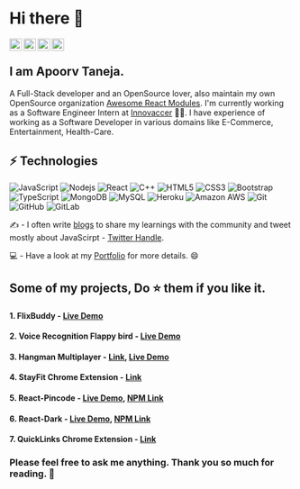 # Hi there 👋


<a href="https://twitter.com/apoorv_taneja">
  <img align="left" alt="Apoorv Taneja | Twitter" width="22px" src="https://cdn.jsdelivr.net/npm/simple-icons@v3/icons/twitter.svg" />
</a>
<a href="https://www.linkedin.com/in/apoorvtaneja/">
  <img align="left" alt="Apoorv's LinkdeIN" width="22px" src="https://cdn.jsdelivr.net/npm/simple-icons@v3/icons/linkedin.svg" />
</a>
<a href="https://www.instagram.com/apoorvtaneja/">
  <img align="left" alt="Apoorv's Instagram" width="22px" src="https://cdn.jsdelivr.net/npm/simple-icons@v3/icons/instagram.svg" />
</a>
<a href="https://leetcode.com/plxity/">
  <img align="left" alt="Apoorv's Leetcode" width="22px" src="https://cdn.jsdelivr.net/npm/simple-icons@v3/icons/leetcode.svg" />
</a>

<br>

 ## I am Apoorv Taneja. 

A Full-Stack developer and an OpenSource lover, also maintain my own OpenSource organization [Awesome React Modules](https://github.com/Awesome-React-Modules). I'm currently working as a  Software Engineer Intern at [Innovaccer](https://innovaccer.com/) :man_technologist:.
I have experience of working as a Software Developer in various domains like E-Commerce, Entertainment, Health-Care.

## ⚡ Technologies

![JavaScript](https://img.shields.io/badge/-JavaScript-black?style=flat-square&logo=javascript)
![Nodejs](https://img.shields.io/badge/-Nodejs-black?style=flat-square&logo=Node.js)
![React](https://img.shields.io/badge/-React-black?style=flat-square&logo=react)
![C++](https://img.shields.io/badge/-C++-00599C?style=flat-square&logo=c)
![HTML5](https://img.shields.io/badge/-HTML5-E34F26?style=flat-square&logo=html5&logoColor=white)
![CSS3](https://img.shields.io/badge/-CSS3-1572B6?style=flat-square&logo=css3)
![Bootstrap](https://img.shields.io/badge/-Bootstrap-563D7C?style=flat-square&logo=bootstrap)
![TypeScript](https://img.shields.io/badge/-TypeScript-007ACC?style=flat-square&logo=typescript)
![MongoDB](https://img.shields.io/badge/-MongoDB-black?style=flat-square&logo=mongodb)
![MySQL](https://img.shields.io/badge/-MySQL-black?style=flat-square&logo=mysql)
![Heroku](https://img.shields.io/badge/-Heroku-430098?style=flat-square&logo=heroku)
![Amazon AWS](https://img.shields.io/badge/Amazon%20AWS-232F3E?style=flat-square&logo=amazon-aws)
![Git](https://img.shields.io/badge/-Git-black?style=flat-square&logo=git)
![GitHub](https://img.shields.io/badge/-GitHub-181717?style=flat-square&logo=github)
![GitLab](https://img.shields.io/badge/-GitLab-FCA121?style=flat-square&logo=gitlab)

:writing_hand: - I often write [blogs](http://blog.plxity.co/) to share my learnings with the community and tweet mostly about JavaScirpt -  [Twitter Handle](https://twitter.com/apoorv_taneja). 

:computer: - Have a look at my [Portfolio](https://www.plxity.co/) for more details. :smile: 

## Some of my projects, Do ⭐️ them if you like it.

#### 1. FlixBuddy - [Live Demo](https://flixbuddy.vercel.app/)
#### 2. Voice Recognition Flappy bird - [Live Demo](https://plxity.github.io/Flappy-Voice-Recognition-Game/)
#### 3. Hangman Multiplayer - [Link](https://github.com/plxity/Hangman-Multiplayer), [Live Demo](https://hangman-multiplayer.plxity.vercel.app/)
#### 4. StayFit Chrome Extension - [Link](https://github.com/plxity/StayFit-Chrome-Extension)
#### 5. React-Pincode - [Live Demo](https://react-pincode.netlify.app/), [NPM Link](https://www.npmjs.com/package/react-pincode)
#### 6. React-Dark - [Live Demo](https://react-dark.netlify.app/), [NPM Link](https://www.npmjs.com/package/react-dark)
#### 7. QuickLinks Chrome Extension - [Link](https://github.com/plxity/QuickLinks-Chrome-extension)


### Please feel free to ask me anything. Thank you so much for reading. :blue_heart:
